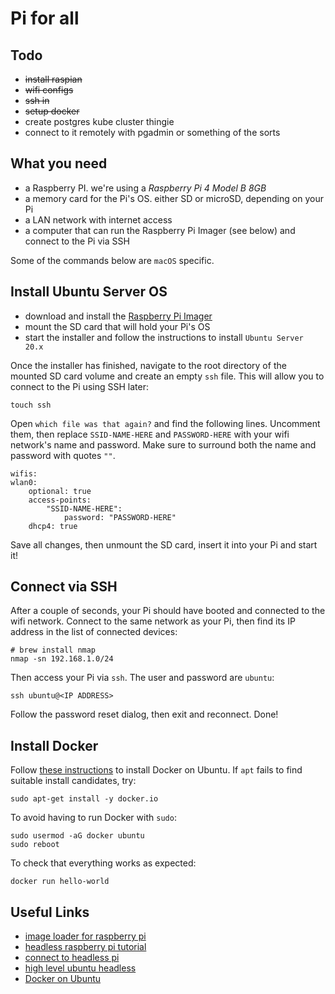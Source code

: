 # Pi for all

## Todo 
- ~~install raspian~~
- ~~wifi configs~~ 
- ~~ssh in~~ 
- ~~setup docker~~
- create postgres kube cluster thingie
- connect to it remotely with pgadmin or something of the sorts

## What you need

- a Raspberry PI. we're using a *Raspberry Pi 4 Model B 8GB*
- a memory card for the Pi's OS. either SD or microSD, depending on your Pi
- a LAN network with internet access
- a computer that can run the Raspberry Pi Imager (see below) and connect to the Pi via SSH

Some of the commands below are `macOS` specific.

## Install Ubuntu Server OS

- download and install the [Raspberry Pi Imager](https://www.raspberrypi.org/downloads/)
- mount the SD card that will hold your Pi's OS
- start the installer and follow the instructions to install `Ubuntu Server 20.x`

Once the installer has finished, navigate to the root directory of the
mounted SD card volume and create an empty `ssh` file. This will
allow you to connect to the Pi using SSH later:

    touch ssh

Open `which file was that again?` and find the following lines. Uncomment them,
then replace `SSID-NAME-HERE` and `PASSWORD-HERE` with your wifi network's
name and password. Make sure to surround both the name and password with
quotes `""`.

    wifis:
    wlan0:
        optional: true
        access-points:
            "SSID-NAME-HERE":
                password: "PASSWORD-HERE"
        dhcp4: true

Save all changes, then unmount the SD card, insert it into your Pi and start
it!

## Connect via SSH

After a couple of seconds, your Pi should have booted and connected to the
wifi network. Connect to the same network as your Pi, then find its IP address
in the list of connected devices:

    # brew install nmap
    nmap -sn 192.168.1.0/24

Then access your Pi via `ssh`. The user and password are `ubuntu`:

    ssh ubuntu@<IP ADDRESS>

Follow the password reset dialog, then exit and reconnect. Done!

## Install Docker

Follow [these instructions](https://phoenixnap.com/kb/install-docker-on-ubuntu-20-04)
to install Docker on Ubuntu. If `apt` fails to find suitable install
candidates, try:
 
    sudo apt-get install -y docker.io

To avoid having to run Docker with `sudo`:

    sudo usermod -aG docker ubuntu
    sudo reboot

To check that everything works as expected:

    docker run hello-world

## Useful Links
- [image loader for raspberry pi](https://www.raspberrypi.org/downloads/)
- [headless raspberry pi tutorial](https://www.raspberrypi.org/documentation/configuration/wireless/headless.md)
- [connect to headless pi](https://www.raspberrypi.org/documentation/remote-access/ip-address.md)
- [high level ubuntu headless](https://atelierhsn.com/2020/06/raspi-headless-setup/)
- [Docker on Ubuntu](https://phoenixnap.com/kb/install-docker-on-ubuntu-20-04)
